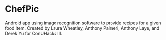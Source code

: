 # ChefPic
Android app using image recognition software to provide recipes for a given food item.
Created by Laura Wheatley, Anthony Palmeri, Anthony Laye, and Derek Yu for ConUHacks III.

